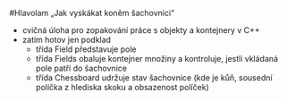 #Hlavolam „Jak vyskákat koněm šachovnici“

- cvičná úloha pro zopakování práce s objekty a kontejnery v C++
- zatím hotov jen podklad
  - třída Field představuje pole
  - třída Fields obaluje kontejner množiny a kontroluje, jestli vkládaná pole patří do šachovnice
  - třída Chessboard udržuje stav šachovnice (kde je kůň, sousední políčka z hlediska skoku a obsazenost políček)
